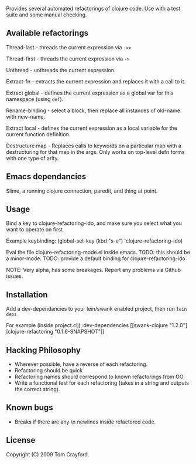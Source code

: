 Provides several automated refactorings of clojure code.
Use with a test suite and some manual
checking.

Available refactorings
----------------------

Thread-last - threads the current expression via `->>`

Thread-first - threads the current expression via `->`

Unthread - unthreads the current expression.

Extract-fn - extracts the current expression and replaces it with a
call to it.

Extract global - defines the current expression as a global var for
this namespace (using `def`).

Rename-binding - select a block, then replace all instances of
old-name with new-name.

Extract local - defines the current expression as a local variable for
the current function definition.

Destructure map - Replaces calls to keywords on a particular map with
a destructuring for that map in the args. Only works on top-level defn
forms with one type of arity.

Emacs dependancies
---
Slime, a running clojure connection, paredit, and thing at point.

Usage
---

Bind a key to clojure-refactoring-ido, and make sure you select
what you want to operate on first.

Example keybinding:
    (global-set-key (kbd "s-e") 'clojure-refactoring-ido)

Eval the file clojure-refactoring-mode.el inside emacs.
TODO: this should be a minor-mode.
TODO: provide a default binding for clojure-refactoring-ido

NOTE: Very alpha, has some breakages. Report any problems via Github issues.

Installation
---

Add a dev-dependancies to your lein/swank enabled project, then run
`lein deps`

For example (inside project.clj)
    :dev-dependencies [[swank-clojure "1.2.0"]
                       [clojure-refactoring "0.1.6-SNAPSHOT"]]

Hacking Philosophy
--------------------
- Wherever possible, have a reverse of each refactoring.
- Refactoring should be quick
- Refactoring names should correspond to known refactorings from OO.
- Write a functional test for each refactoring (takes in a string and
outputs the correct string).

Known bugs
---
- Breaks if there are any \n newlines inside refactored code.

License
---
Copyright (C) 2009 Tom Crayford.

